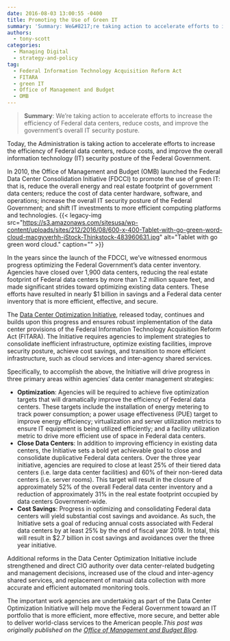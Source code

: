 ```yaml
---
date: 2016-08-03 13:00:55 -0400
title: Promoting the Use of Green IT
summary: 'Summary: We&#8217;re taking action to accelerate efforts to increase the efficiency of Federal data centers, reduce costs, and improve the government&#8217;s overall IT security posture. Today, the Administration is taking action to accelerate efforts to increase the efficiency of Federal data centers, reduce costs, and improve the overall information technology (IT) security posture of the Federal'
authors:
  - tony-scott
categories:
  - Managing Digital
  - strategy-and-policy
tag:
  - Federal Information Technology Acquisition Reform Act
  - FITARA
  - green IT
  - Office of Management and Budget
  - OMB
---
```


> **Summary**: We&#8217;re taking action to accelerate efforts to increase the efficiency of Federal data centers, reduce costs, and improve the government&#8217;s overall IT security posture.

Today, the Administration is taking action to accelerate efforts to increase the efficiency of Federal data centers, reduce costs, and improve the overall information technology (IT) security posture of the Federal Government.

In 2010, the Office of Management and Budget (OMB) launched the Federal Data Center Consolidation Initiative (FDCCI) to promote the use of green IT: that is, reduce the overall energy and real estate footprint of government data centers; reduce the cost of data center hardware, software, and operations; increase the overall IT security posture of the Federal Government; and shift IT investments to more efficient computing platforms and technologies. {{< legacy-img src="https://s3.amazonaws.com/sitesusa/wp-content/uploads/sites/212/2016/08/600-x-400-Tablet-with-go-green-word-cloud-macgyverhh-iStock-Thinkstock-483960631.jpg" alt="Tablet with go green word cloud." caption="" >}} 

In the years since the launch of the FDCCI, we’ve witnessed enormous progress optimizing the Federal Government’s data center inventory. Agencies have closed over 1,900 data centers, reducing the real estate footprint of Federal data centers by more than 1.2 million square feet, and made significant strides toward optimizing existing data centers. These efforts have resulted in nearly $1 billion in savings and a Federal data center inventory that is more efficient, effective, and secure.

The [Data Center Optimization Initiative](https://www.whitehouse.gov/sites/default/files/omb/memoranda/2016/m_16_19_1.pdf), released today, continues and builds upon this progress and ensures robust implementation of the data center provisions of the Federal Information Technology Acquisition Reform Act (FITARA). The Initiative requires agencies to implement strategies to consolidate inefficient infrastructure, optimize existing facilities, improve security posture, achieve cost savings, and transition to more efficient infrastructure, such as cloud services and inter-agency shared services.

Specifically, to accomplish the above, the Initiative will drive progress in three primary areas within agencies’ data center management strategies:

  * **Optimization**: Agencies will be required to achieve five optimization targets that will dramatically improve the efficiency of Federal data centers. These targets include the installation of energy metering to track power consumption; a power usage effectiveness (PUE) target to improve energy efficiency; virtualization and server utilization metrics to ensure IT equipment is being utilized efficiently; and a facility utilization metric to drive more efficient use of space in Federal data centers.
  * **Close Data Centers**: In addition to improving efficiency in existing data centers, the Initiative sets a bold yet achievable goal to close and consolidate duplicative Federal data centers. Over the three year initiative, agencies are required to close at least 25% of their tiered data centers (i.e. large data center facilities) and 60% of their non-tiered data centers (i.e. server rooms). This target will result in the closure of approximately 52% of the overall Federal data center inventory and a reduction of approximately 31% in the real estate footprint occupied by data centers Government-wide.
  * **Cost Savings**: Progress in optimizing and consolidating Federal data centers will yield substantial cost savings and avoidance. As such, the Initiative sets a goal of reducing annual costs associated with Federal data centers by at least 25% by the end of fiscal year 2018. In total, this will result in $2.7 billion in cost savings and avoidances over the three year initiative.

Additional reforms in the Data Center Optimization Initiative include strengthened and direct CIO authority over data center-related budgeting and management decisions, increased use of the cloud and inter-agency shared services, and replacement of manual data collection with more accurate and efficient automated monitoring tools.

The important work agencies are undertaking as part of the Data Center Optimization Initiative will help move the Federal Government toward an IT portfolio that is more efficient, more effective, more secure, and better able to deliver world-class services to the American people._This post was originally published on the [Office of Management and Budget Blog](https://www.whitehouse.gov/omb/blog)._